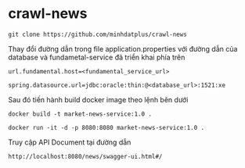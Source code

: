# crawl-news

```
git clone https://github.com/minhdatplus/crawl-news
```

Thay đổi đường dẫn trong file application.properties với đường dẫn của database và fundametal-service đã triển khai phía trên

```
url.fundamental.host=<fundamental_service_url>

spring.datasource.url=jdbc:oracle:thin:@<database_url>:1521:xe
```

Sau đó tiến hành build docker image theo lệnh bên dưới
```
docker build -t market-news-service:1.0 .

docker run -it -d -p 8080:8080 market-news-service:1.0 .
```

Truy cập API Document tại đường dẫn
```
http://localhost:8080/news/swagger-ui.html#/
```

